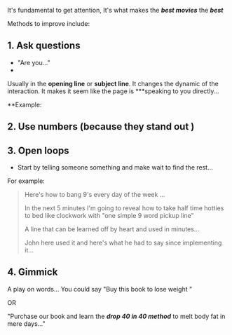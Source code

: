 It's fundamental to get attention, 
It's what makes the ***best movies*** the ***best***

Methods to improve include: 

## 1. Ask questions 
 - "Are you..."
 - 
 Usually in the **opening line** or **subject line**.
 It changes the dynamic of the interaction. It makes it seem like the page is ***speaking to you directly...

**Example:

 
## 2.  Use numbers (because they stand out )

## 3.  Open loops
- Start by telling someone something and make wait to find the rest... 

For example:
> Here's how to bang 9's every day of the week ...
> 
> In the next 5 minutes I'm going to reveal how to take half time hotties to bed like clockwork with "one simple 9 word pickup line"
> 
> A line that can be learned off by heart and used in minutes...
> 
> John here used it and here's what he had to say since implementing it...


## 4. Gimmick
  A play on words...
 You could say "Buy this book to lose weight "
 
OR

"Purchase our book and learn the ***drop 40 in 40 method*** to melt body fat in mere days..."

